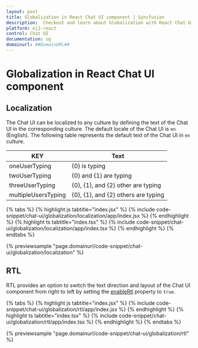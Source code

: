 ```yaml
---
layout: post
title: Globalization in React Chat UI component | Syncfusion
description:  Checkout and learn about Globalization with React Chat UI component of Syncfusion Essential JS 2 and more details.
platform: ej2-react
control: Chat UI
documentation: ug
domainurl: ##DomainURL##
---
```


# Globalization in React Chat UI component

## Localization
 
The Chat UI can be localized to any culture by defining the text of the Chat UI in the corresponding culture. The default locale of the Chat UI is `en` (English). The following table represents the default text of the Chat UI in `en` culture.

|KEY|Text|
|----|----|
|oneUserTyping|{0} is typing|
|twoUserTyping|{0} and {1} are typing|
|threeUserTyping|{0}, {1}, and {2} other are typing|
|multipleUsersTyping|{0}, {1}, and {2} others are typing|

{% tabs %}
{% highlight js tabtitle="index.jsx" %}
{% include code-snippet/chat-ui/globalization/localization/app/index.jsx %}
{% endhighlight %}
{% highlight ts tabtitle="index.tsx" %}
{% include code-snippet/chat-ui/globalization/localization/app/index.tsx %}
{% endhighlight %}
{% endtabs %}

{% previewsample "page.domainurl/code-snippet/chat-ui/globalization/localization" %}

## RTL
 
RTL provides an option to switch the text direction and layout of the Chat UI component from right to left by setting the [enableRtl](../api/chat-ui#enablertl) property to `true`.

{% tabs %}
{% highlight js tabtitle="index.jsx" %}
{% include code-snippet/chat-ui/globalization/rtl/app/index.jsx %}
{% endhighlight %}
{% highlight ts tabtitle="index.tsx" %}
{% include code-snippet/chat-ui/globalization/rtl/app/index.tsx %}
{% endhighlight %}
{% endtabs %}

{% previewsample "page.domainurl/code-snippet/chat-ui/globalization/rtl" %}
